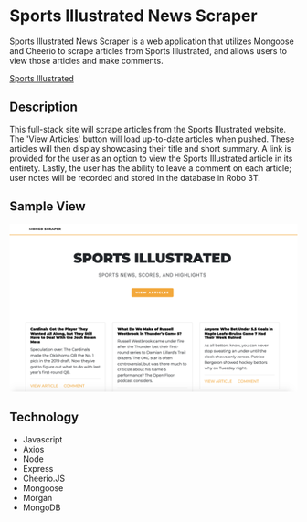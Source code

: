 # Sports Illustrated News Scraper

Sports Illustrated News Scraper is a web application that utilizes Mongoose and Cheerio to scrape articles from Sports Illustrated, and allows users to view those articles and make comments.

[Sports Illustrated](https://pacific-gorge-89960.herokuapp.com/ "Sports Illustrated")

## Description

 This full-stack site will scrape articles from the Sports Illustrated website. The 'View Articles' button will load up-to-date articles when pushed. These articles will then display showcasing their title and short summary. A link is provided for the user as an option to view the Sports Illustrated article in its entirety. Lastly, the user has the ability to leave a comment on each article; user notes will be recorded and stored in the database in Robo 3T.

## Sample View

![Sports Illustrated Screenshot](/public/images/screenshot.jpg)

## Technology

+ Javascript
+ Axios
+ Node
+ Express
+ Cheerio.JS
+ Mongoose
+ Morgan 
+ MongoDB